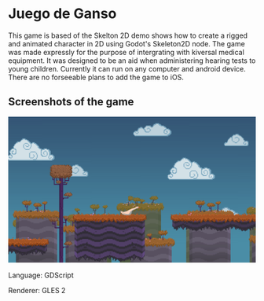 # Juego de Ganso

This game is based of the Skelton 2D demo shows how to create a rigged and animated character in 2D using
Godot's Skeleton2D node. The game was made expressly for the purpose of intergrating with kiversal medical equipment. It was designed to be an aid when administering hearing tests to young children. Currently it can run on any computer and android device. There are no forseeable plans to add the game to iOS.

## Screenshots of the game
![alttext](https://github.com/aidan4th/juego-de-ganso/blob/master/screenshots/Screenshot.png?raw=true)

Language: GDScript

Renderer: GLES 2
